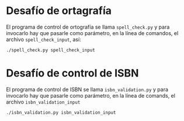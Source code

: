 Desafío de ortagrafía
=====================

El programa de control de ortografía se llama `spell_check.py` y para invocarlo
hay que pasarle como parámetro, en la línea de comandos, el archivo
`spell_check_input`, así:

    ./spell_check.py spell_check_input


Desafío de control de ISBN
==========================

El programa de control de ISBN se llama `isbn_validation.py` y para invocarlo
hay que pasarle como parámetro, en la línea de comands, el archivo
`isbn_validation_input`

    ./isbn_validation.py isbn_validation_input
